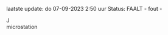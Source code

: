 laatste update: 
do 07-09-2023  2:50   uur 
Status: FAALT - fout - 
<div class="service R">J</div><div class="service R">microstation</div>
